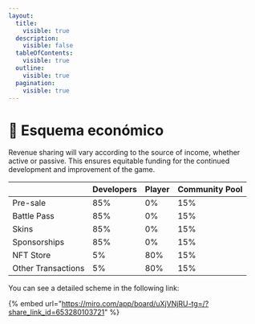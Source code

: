 ```yaml
---
layout:
  title:
    visible: true
  description:
    visible: false
  tableOfContents:
    visible: true
  outline:
    visible: true
  pagination:
    visible: true
---
```


# 📂 Esquema económico

Revenue sharing will vary according to the source of income, whether active or passive. This ensures equitable funding for the continued development and improvement of the game.

|                    | Developers | Player | Community Pool |
| ------------------ | ---------- | ------ | -------------- |
| Pre-sale           | 85%        | 0%     | 15%            |
| Battle Pass        | 85%        | 0%     | 15%            |
| Skins              | 85%        | 0%     | 15%            |
| Sponsorships       | 85%        | 0%     | 15%            |
| NFT Store          | 5%         | 80%    | 15%            |
| Other Transactions | 5%         | 80%    | 15%            |

You can see a detailed scheme in the following link:

{% embed url="https://miro.com/app/board/uXjVNjRU-tg=/?share_link_id=653280103721" %}
